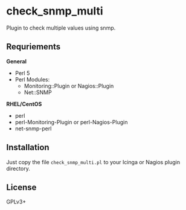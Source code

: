 check_snmp_multi
================

Plugin to check multiple values using snmp.

Requriements
------------

**General**

- Perl 5
- Perl Modules:
    - Monitoring::Plugin or Nagios::Plugin
    - Net::SNMP

**RHEL/CentOS**

- perl
- perl-Monitoring-Plugin or perl-Nagios-Plugin
- net-snmp-perl

Installation
------------

Just copy the file `check_snmp_multi.pl` to your Icinga or Nagios plugin directory.

License
-------

GPLv3+
